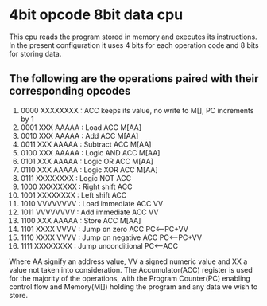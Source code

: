 # 4bit opcode 8bit data cpu

This cpu reads the program stored in memory and executes its instructions. In the present 
configuration it uses 4 bits for each operation code and 8 bits for storing data.

## The following are the operations paired with their corresponding opcodes

 1) 0000 XXXXXXXX  : ACC keeps its value, no write to M[], PC increments by 1 
 2) 0001 XXX AAAAA : Load ACC M[AA]
 3) 0010 XXX AAAAA : Add  ACC M[AA]
 4) 0011 XXX AAAAA : Subtract  ACC M[AA]
 5) 0100 XXX AAAAA : Logic AND ACC M[AA]
 6) 0101 XXX AAAAA : Logic OR  ACC M[AA]
 7) 0110 XXX AAAAA : Logic XOR ACC M[AA]
 8) 0111 XXXXXXXX  : Logic NOT ACC
 9) 1000 XXXXXXXX  : Right shift ACC
10) 1001 XXXXXXXX  : Left shift  ACC
11) 1010 VVVVVVVV  : Load immediate ACC VV
12) 1011 VVVVVVVV  : Add immediate  ACC VV
13) 1100 XXX AAAAA : Store ACC M[AA]
14) 1101 XXXX VVVV : Jump on zero ACC PC<--PC+VV
15) 1110 XXXX VVVV : Jump on negative ACC PC<--PC+VV
16) 1111 XXXXXXXX  : Jump unconditional PC<--ACC

Where AA signify an address value, VV a signed numeric value and XX a value not taken into consideration.
The Accumulator(ACC) register is used for the majority of the operations, with the Program Counter(PC)
enabling control flow and Memory(M[]) holding the program and any data we wish to store.
